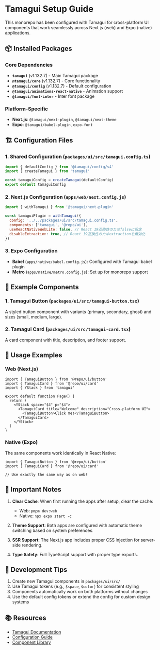 # Tamagui Setup Guide

This monorepo has been configured with Tamagui for cross-platform UI components that work seamlessly across Next.js (web) and Expo (native) applications.

## 📦 Installed Packages

### Core Dependencies
- **`tamagui`** (v1.132.7) - Main Tamagui package
- **`@tamagui/core`** (v1.132.7) - Core functionality
- **`@tamagui/config`** (v1.132.7) - Default configuration
- **`@tamagui/animations-react-native`** - Animation support
- **`@tamagui/font-inter`** - Inter font package

### Platform-Specific
- **Next.js**: `@tamagui/next-plugin`, `@tamagui/next-theme`
- **Expo**: `@tamagui/babel-plugin`, `expo-font`

## 🏗️ Configuration Files

### 1. Shared Configuration (`packages/ui/src/tamagui.config.ts`)
```typescript
import { defaultConfig } from '@tamagui/config/v4'
import { createTamagui } from 'tamagui'

const tamaguiConfig = createTamagui(defaultConfig)
export default tamaguiConfig
```

### 2. Next.js Configuration (`apps/web/next.config.js`)
```javascript
import { withTamagui } from '@tamagui/next-plugin'

const tamaguiPlugin = withTamagui({
  config: '../../packages/ui/src/tamagui.config.ts',
  components: ['tamagui', '@repo/ui'],
  useReactNativeWebLite: false, // React 19互換性のためfalseに設定
  disableExtraction: true, // React 19互換性のためextractionを無効化
})
```

### 3. Expo Configuration
- **Babel** (`apps/native/babel.config.js`): Configured with Tamagui babel plugin
- **Metro** (`apps/native/metro.config.js`): Set up for monorepo support

## 🎨 Example Components

### 1. Tamagui Button (`packages/ui/src/tamagui-button.tsx`)
A styled button component with variants (primary, secondary, ghost) and sizes (small, medium, large).

### 2. Tamagui Card (`packages/ui/src/tamagui-card.tsx`)
A card component with title, description, and footer support.

## 🚀 Usage Examples

### Web (Next.js)
```tsx
import { TamaguiButton } from '@repo/ui/button'
import { TamaguiCard } from '@repo/ui/card'
import { YStack } from 'tamagui'

export default function Page() {
  return (
    <YStack space="$4" p="$4">
      <TamaguiCard title="Welcome" description="Cross-platform UI">
        <TamaguiButton>Click me!</TamaguiButton>
      </TamaguiCard>
    </YStack>
  )
}
```

### Native (Expo)
The same components work identically in React Native:
```tsx
import { TamaguiButton } from '@repo/ui/button'
import { TamaguiCard } from '@repo/ui/card'

// Use exactly the same way as on web!
```

## 📝 Important Notes

1. **Clear Cache**: When first running the apps after setup, clear the cache:
   - Web: `pnpm dev:web`
   - Native: `npx expo start -c`

2. **Theme Support**: Both apps are configured with automatic theme switching based on system preferences.

3. **SSR Support**: The Next.js app includes proper CSS injection for server-side rendering.

4. **Type Safety**: Full TypeScript support with proper type exports.

## 🔧 Development Tips

1. Create new Tamagui components in `packages/ui/src/`
2. Use Tamagui tokens (e.g., `$space`, `$color`) for consistent styling
3. Components automatically work on both platforms without changes
4. Use the default config tokens or extend the config for custom design systems

## 📚 Resources

- [Tamagui Documentation](https://tamagui.dev)
- [Configuration Guide](https://tamagui.dev/docs/core/configuration)
- [Component Library](https://tamagui.dev/ui/intro)